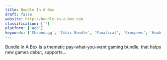```yaml
---
title: Bundle In A Box
draft: false 
website: http://bundle-in-a-box.com
classification: ['']
platform: ['Web']
keywords: ['Chrono.gg', 'Cubic Bundle', 'Fanatical', 'Groupees', 'Humble Bundle', 'Indie Royale', 'IndieGameStand', 'Mod DB', 'Playinjector', 'Splitplay', 'Steam', 'SteamCrate', 'Storybundle', 'The Free Bundle', 'The Indie Gala', 'itch.io']
---
```

Bundle In A Box is a thematic pay-what-you-want gaming bundle, that helps new games debut, supports...